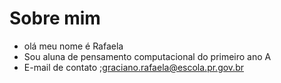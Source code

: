 # Sobre mim
- olá meu nome é Rafaela
- Sou aluna de pensamento computacional do primeiro ano A
- E-mail de contato ;graciano.rafaela@escola.pr.gov.br
  


